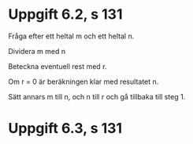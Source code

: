 <h1> Uppgift 6.2, s 131 </h1>
<p> Fråga efter ett heltal m och ett heltal n. </p>
<p> Dividera m med n </p>
<p> Beteckna eventuell rest med r.</p>
<p> Om r = 0 är beräkningen klar med resultatet n. </p>
<p> Sätt annars m till n, och n till r och gå tillbaka till steg 1. </p>
<h1> Uppgift 6.3, s 131 </h1>
<p></p>
